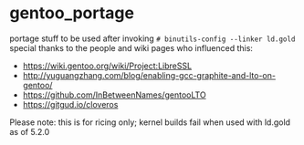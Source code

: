# gentoo_portage
portage stuff
to be used after invoking `# binutils-config --linker ld.gold`
special thanks to the people and wiki pages who influenced this:
 - https://wiki.gentoo.org/wiki/Project:LibreSSL
 - http://yuguangzhang.com/blog/enabling-gcc-graphite-and-lto-on-gentoo/
 - https://github.com/InBetweenNames/gentooLTO
 - https://gitgud.io/cloveros

Please note: this is for ricing only; kernel builds fail when used with ld.gold as of 5.2.0
